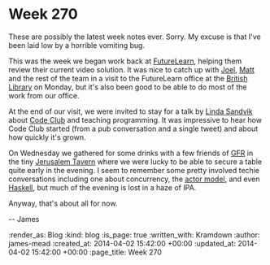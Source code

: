 Week 270
========

These are possibly the latest week notes ever. Sorry. My excuse is that I've been laid low by a horrible vomiting bug.

This was the week we began work back at [FutureLearn][], helping them review their current video solution. It was nice to catch up with [Joel][Joel Chippindale], [Matt][Matt Walton] and the rest of the team in a visit to the FutureLearn office at the [British Library][] on Monday, but it's also been good to be able to do most of the work from our office.

At the end of our visit, we were invited to stay for a talk by [Linda Sandvik][] about [Code Club][] and teaching programming. It was impressive to hear how Code Club started (from a pub conversation and a single tweet) and about how quickly it's grown.

On Wednesday we gathered for some drinks with a few friends of [GFR][] in the tiny [Jerusalem Tavern][] where we were lucky to be able to secure a table quite early in the evening. I seem to remember some pretty involved techie conversations including one about concurrency, the [actor model][], and even [Haskell][], but much of the evening is lost in a haze of IPA.

Anyway, that's about all for now.

-- James


[FutureLearn]: https://www.futurelearn.com/
[Joel Chippindale]: https://twitter.com/joelchippindale/
[Matt Walton]: http://mattwalton.co.uk/
[British Library]: http://www.bl.uk/
[Linda Sandvik]: https://twitter.com/hyper_linda
[Code Club]: https://www.codeclub.org.uk/
[GFR]: /
[Jerusalem Tavern]: http://www.stpetersbrewery.co.uk/london-pub/
[actor model]: http://en.wikipedia.org/wiki/Actor_model
[Haskell]: http://www.haskell.org/

:render_as: Blog
:kind: blog
:is_page: true
:written_with: Kramdown
:author: james-mead
:created_at: 2014-04-02 15:42:00 +00:00
:updated_at: 2014-04-02 15:42:00 +00:00
:page_title: Week 270
